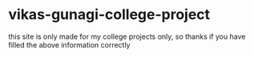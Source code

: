 # vikas-gunagi-college-project
this site is only made for my college projects only, so thanks if you have filled the above information correctly
